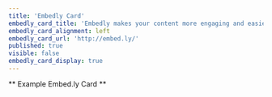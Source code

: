 ```yaml
---
title: 'Embedly Card'
embedly_card_title: 'Embedly makes your content more engaging and easier to share | Embedly'
embedly_card_alignment: left
embedly_card_url: 'http://embed.ly/'
published: true
visible: false
embedly_card_display: true
---
```


** Example Embed.ly Card **
